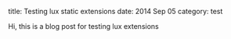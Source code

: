 title: Testing lux static extensions
date: 2014 Sep 05
category: test

Hi, this is a blog post for testing lux extensions
